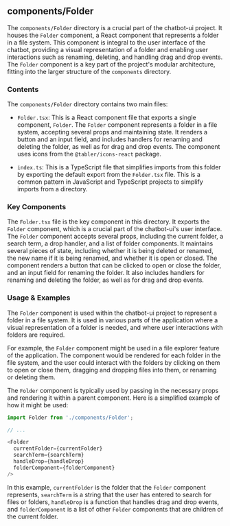 
## components/Folder

The `components/Folder` directory is a crucial part of the chatbot-ui project. It houses the `Folder` component, a React component that represents a folder in a file system. This component is integral to the user interface of the chatbot, providing a visual representation of a folder and enabling user interactions such as renaming, deleting, and handling drag and drop events. The `Folder` component is a key part of the project's modular architecture, fitting into the larger structure of the `components` directory.

### Contents

The `components/Folder` directory contains two main files:

- `Folder.tsx`: This is a React component file that exports a single component, `Folder`. The `Folder` component represents a folder in a file system, accepting several props and maintaining state. It renders a button and an input field, and includes handlers for renaming and deleting the folder, as well as for drag and drop events. The component uses icons from the `@tabler/icons-react` package.

- `index.ts`: This is a TypeScript file that simplifies imports from this folder by exporting the default export from the `Folder.tsx` file. This is a common pattern in JavaScript and TypeScript projects to simplify imports from a directory.

### Key Components

The `Folder.tsx` file is the key component in this directory. It exports the `Folder` component, which is a crucial part of the chatbot-ui's user interface. The `Folder` component accepts several props, including the current folder, a search term, a drop handler, and a list of folder components. It maintains several pieces of state, including whether it is being deleted or renamed, the new name if it is being renamed, and whether it is open or closed. The component renders a button that can be clicked to open or close the folder, and an input field for renaming the folder. It also includes handlers for renaming and deleting the folder, as well as for drag and drop events.

### Usage & Examples

The `Folder` component is used within the chatbot-ui project to represent a folder in a file system. It is used in various parts of the application where a visual representation of a folder is needed, and where user interactions with folders are required.

For example, the `Folder` component might be used in a file explorer feature of the application. The component would be rendered for each folder in the file system, and the user could interact with the folders by clicking on them to open or close them, dragging and dropping files into them, or renaming or deleting them.

The `Folder` component is typically used by passing in the necessary props and rendering it within a parent component. Here is a simplified example of how it might be used:

```typescript
import Folder from './components/Folder';

// ...

<Folder
  currentFolder={currentFolder}
  searchTerm={searchTerm}
  handleDrop={handleDrop}
  folderComponent={folderComponent}
/>
```

In this example, `currentFolder` is the folder that the `Folder` component represents, `searchTerm` is a string that the user has entered to search for files or folders, `handleDrop` is a function that handles drag and drop events, and `folderComponent` is a list of other `Folder` components that are children of the current folder.
